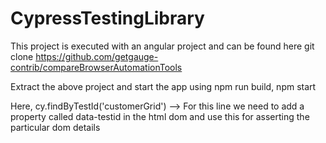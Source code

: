 # CypressTestingLibrary

This project is executed with an angular project and can be found here
git clone https://github.com/getgauge-contrib/compareBrowserAutomationTools

Extract the above project and start the app using npm run build, npm start

Here, cy.findByTestId('customerGrid') --> For this line we need to add a property called data-testid in the html dom and use this for asserting the particular dom details
